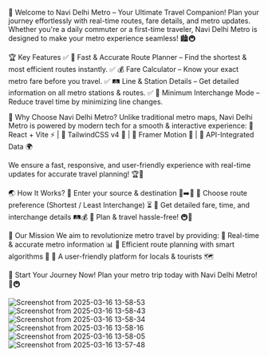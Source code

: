 🚆 Welcome to Navi Delhi Metro – Your Ultimate Travel Companion!
Plan your journey effortlessly with real-time routes, fare details, and metro updates. Whether you're a daily commuter or a first-time traveler, Navi Delhi Metro is designed to make your metro experience seamless! 🏙️🚇

🏆 Key Features
✅ 🚄 Fast & Accurate Route Planner – Find the shortest & most efficient routes instantly.
✅ 💰 Fare Calculator – Know your exact metro fare before you travel.
✅ 🛤️ Line & Station Details – Get detailed information on all metro stations & routes.
✅ 🔄 Minimum Interchange Mode – Reduce travel time by minimizing line changes.

🚀 Why Choose Navi Delhi Metro?
Unlike traditional metro maps, Navi Delhi Metro is powered by modern tech for a smooth & interactive experience:
🔹 React + Vite ⚡ | 🔹 TailwindCSS v4 🎨 | 🔹 Framer Motion 🎥 | 🔹 API-Integrated Data 🌍

We ensure a fast, responsive, and user-friendly experience with real-time updates for accurate travel planning! 🏆📍

🌏 How It Works?
🔹 Enter your source & destination 📍➡️🎯
🔹 Choose route preference (Shortest / Least Interchange) ⏳
🔹 Get detailed fare, time, and interchange details 🛤️💰
🔹 Plan & travel hassle-free! 🚇🎉

🎯 Our Mission
We aim to revolutionize metro travel by providing:
🔹 Real-time & accurate metro information 📊
🔹 Efficient route planning with smart algorithms 🔄
🔹 A user-friendly platform for locals & tourists 🗺️

🚀 Start Your Journey Now!
Plan your metro trip today with Navi Delhi Metro! 🎯🚇

![Screenshot from 2025-03-16 13-58-53](https://github.com/user-attachments/assets/c7246193-f112-41d3-876e-e7f76a88a854)
![Screenshot from 2025-03-16 13-58-43](https://github.com/user-attachments/assets/5eeb4c0a-d5ce-432a-85d9-09302c4e728a)
![Screenshot from 2025-03-16 13-58-34](https://github.com/user-attachments/assets/0b93b8a0-10d8-4b95-8657-4319d5863304)
![Screenshot from 2025-03-16 13-58-16](https://github.com/user-attachments/assets/5a444d0e-cc1f-4166-91a4-d69e29df6ff1)
![Screenshot from 2025-03-16 13-58-05](https://github.com/user-attachments/assets/05a78b17-f4bd-4a9d-89ac-ae778f4b810a)
![Screenshot from 2025-03-16 13-57-48](https://github.com/user-attachments/assets/77d6d9b2-e33c-4567-842d-5cb1ad494e0b)
